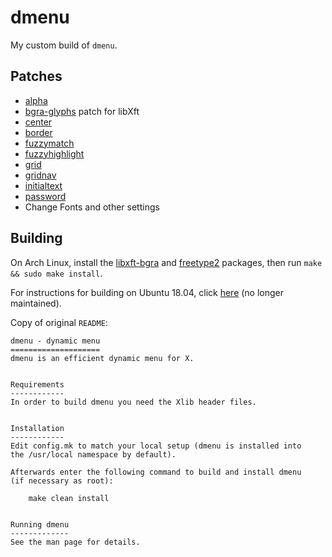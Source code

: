 # dmenu

My custom build of `dmenu`.

## Patches

* [alpha](https://tools.suckless.org/dmenu/patches/alpha/)
* [bgra-glyphs](https://gitlab.freedesktop.org/mawww/libxft.git) patch for libXft
* [center](https://tools.suckless.org/dmenu/patches/center/)
* [border](https://tools.suckless.org/dmenu/patches/border/)
* [fuzzymatch](https://tools.suckless.org/dmenu/patches/fuzzymatch/)
* [fuzzyhighlight](https://tools.suckless.org/dmenu/patches/fuzzyhighlight/)
* [grid](https://tools.suckless.org/dmenu/patches/grid/)
* [gridnav](https://tools.suckless.org/dmenu/patches/gridnav/)
* [initialtext](https://tools.suckless.org/dmenu/patches/initialtext/)
* [password](https://tools.suckless.org/dmenu/patches/password/)
* Change Fonts and other settings

## Building

On Arch Linux, install the [libxft-bgra](https://aur.archlinux.org/packages/libxft-bgra/)
and [freetype2](https://archlinux.org/packages/extra/x86_64/freetype2/)
packages, then run `make && sudo make install`.

For instructions for building on Ubuntu 18.04, click
[here](https://github.com/dosisod/dmenu/tree/ubuntu1804#building) (no longer maintained).

Copy of original `README`:

```
dmenu - dynamic menu
====================
dmenu is an efficient dynamic menu for X.


Requirements
------------
In order to build dmenu you need the Xlib header files.


Installation
------------
Edit config.mk to match your local setup (dmenu is installed into
the /usr/local namespace by default).

Afterwards enter the following command to build and install dmenu
(if necessary as root):

    make clean install


Running dmenu
-------------
See the man page for details.
```
